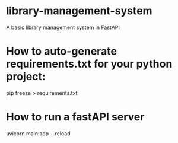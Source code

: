 # library-management-system
A basic library management system in FastAPI


# How to auto-generate requirements.txt for your python project:
pip freeze > requirements.txt

# How to run a fastAPI server
uvicorn main:app --reload